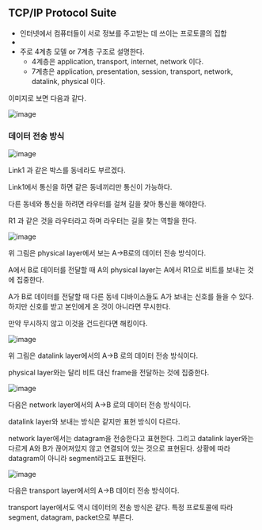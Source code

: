 ## TCP/IP Protocol Suite

- 인터넷에서 컴퓨터들이 서로 정보를 주고받는 데 쓰이는 프로토콜의 집합
- 
- 주로 4계층 모델 or 7계층 구조로 설명한다.
  * 4계층은 application, transport, internet, network 이다.
  * 7계층은 application, presentation, session, transport, network, datalink, physical 이다.

이미지로 보면 다음과 같다.

![image](https://github.com/Jaeboong/Study/assets/158824294/4ab8c8f7-c385-4538-bb7d-173402cb221e)

### 데이터 전송 방식

![image](https://github.com/Jaeboong/Study/assets/158824294/a7a854f3-c57d-4f17-a7b2-3e0d189eba47)

Link1 과 같은 박스를 동네라도 부르겠다.

Link1에서 통신을 하면 같은 동네끼리만 통신이 가능하다.

다른 동네와 통신을 하려면 라우터를 걸쳐 길을 찾아 통신을 해야한다.

R1 과 같은 것을 라우터라고 하며 라우터는 길을 찾는 역할을 한다.

![image](https://github.com/Jaeboong/Study/assets/158824294/80dea268-374b-4da3-9d0b-68d3ae100150)

위 그림은 physical layer에서 보는 A->B로의 데이터 전송 방식이다.

A에서 B로 데이터를 전달할 때 A의 physical layer는 A에서 R1으로 비트를 보내는 것에 집중한다.

A가 B로 데이터를 전달할 때 다른 동네 디바이스들도 A가 보내는 신호를 들을 수 있다. 하지만 신호를 받고 본인에게 온 것이 아니라면 무시한다.

만약 무시하지 않고 이것을 건드린다면 해킹이다.

![image](https://github.com/Jaeboong/Study/assets/158824294/81f00ef2-d0e1-4b8b-9198-69ba8ab2ffa9)

위 그림은 datalink layer에서의 A->B 로의 데이터 전송 방식이다.

physical layer와는 달리 비트 대신 frame을 전달하는 것에 집중한다.

![image](https://github.com/Jaeboong/Study/assets/158824294/7dd83a89-bec5-4ace-9104-0942a1c1f402)

다음은 network layer에서의 A->B 로의 데이터 전송 방식이다.

datalink layer와 보내는 방식은 같지만 표현 방식이 다르다.

network layer에서는 datagram을 전송한다고 표현한다. 그리고 datalink layer와는 다르게 A와 B가 끊어져있지 않고 연결되어 있는 것으로 표현된다. 상황에 따라 datagram이 아니라 segment라고도 표현된다.

![image](https://github.com/Jaeboong/Study/assets/158824294/aa684882-ed6b-4234-a05f-8eced6f42bea)

다음은 transport layer에서의 A->B 데이터 전송 방식이다.

transport layer에서도 역시 데이터의 전송 방식은 같다. 특정 프로토콜에 따라 segment, datagram, packet으로 부른다.










